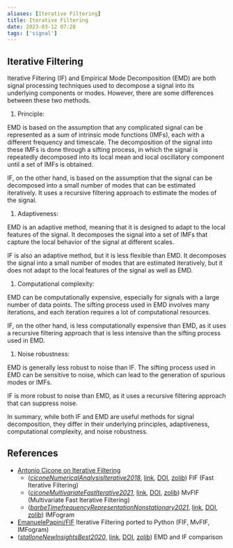 ```yaml
---
aliases: [Iterative Filtering]
title: Iterative Filtering
date: 2023-03-12 07:28
tags: ['signal']
---
```


## Iterative Filtering

Iterative Filtering (IF) and Empirical Mode Decomposition (EMD) are both signal processing techniques used to decompose a signal into its underlying components or modes. However, there are some differences between these two methods.

1. Principle:

EMD is based on the assumption that any complicated signal can be represented as a sum of intrinsic mode functions (IMFs), each with a different frequency and timescale. The decomposition of the signal into these IMFs is done through a sifting process, in which the signal is repeatedly decomposed into its local mean and local oscillatory component until a set of IMFs is obtained.

IF, on the other hand, is based on the assumption that the signal can be decomposed into a small number of modes that can be estimated iteratively. It uses a recursive filtering approach to estimate the modes of the signal.

1. Adaptiveness:

EMD is an adaptive method, meaning that it is designed to adapt to the local features of the signal. It decomposes the signal into a set of IMFs that capture the local behavior of the signal at different scales.

IF is also an adaptive method, but it is less flexible than EMD. It decomposes the signal into a small number of modes that are estimated iteratively, but it does not adapt to the local features of the signal as well as EMD.

1. Computational complexity:

EMD can be computationally expensive, especially for signals with a large number of data points. The sifting process used in EMD involves many iterations, and each iteration requires a lot of computational resources.

IF, on the other hand, is less computationally expensive than EMD, as it uses a recursive filtering approach that is less intensive than the sifting process used in EMD.

1. Noise robustness:

EMD is generally less robust to noise than IF. The sifting process used in EMD can be sensitive to noise, which can lead to the generation of spurious modes or IMFs.

IF is more robust to noise than EMD, as it uses a recursive filtering approach that can suppress noise.

In summary, while both IF and EMD are useful methods for signal decomposition, they differ in their underlying principles, adaptiveness, computational complexity, and noise robustness.

## References

- [Antonio Cicone on Iterative Filtering](http://people.disim.univaq.it/~antonio.cicone/Software.html)
  - (_[ciconeNumericalAnalysisIterative2018](zotero://select/library/items/APR73NIY)_, [link](http://arxiv.org/abs/1802.01359), [DOI](https://doi.org/10.48550/arXiv.1802.01359), [zolib](https://www.zotero.org/irosyadi/items/APR73NIY)) FIF (Fast Iterative Filtering)
  - (_[ciconeMultivariateFastIterative2021](zotero://select/library/items/PJVX438Y)_, [link](http://arxiv.org/abs/1902.04860), [DOI](https://doi.org/10.48550/arXiv.1902.04860), [zolib](https://www.zotero.org/irosyadi/items/PJVX438Y)) MvFIF (Multivariate Fast Iterative Filtering)
  - (_[barbeTimefrequencyRepresentationNonstationary2021](zotero://select/library/items/CE3J4YBF)_, [link](http://arxiv.org/abs/2011.14209), [DOI](https://doi.org/10.48550/arXiv.2011.14209), [zolib](https://www.zotero.org/irosyadi/items/CE3J4YBF)) IMFogram
- [EmanuelePapini/FIF](https://github.com/EmanuelePapini/FIF) Iterative Filtering ported to Python (FIF, MvFIF, IMFogram)
- (_[stalloneNewInsightsBest2020](zotero://select/library/items/77N8W6PK)_, [link](https://www.nature.com/articles/s41598-020-72193-2), [DOI](https://doi.org/10.1038/s41598-020-72193-2), [zolib](https://www.zotero.org/irosyadi/items/77N8W6PK)) EMD and IF comparison

